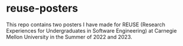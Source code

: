 # reuse-posters
This repo contains two posters I have made for REUSE (Research Experiences for Undergraduates in Software Engineering) at Carnegie Mellon University in the Summer of 2022 and 2023.
